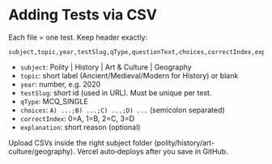 # Adding Tests via CSV

Each file = one test. Keep header exactly:

```
subject,topic,year,testSlug,qType,questionText,choices,correctIndex,explanation
```

- `subject`: Polity | History | Art & Culture | Geography
- `topic`: short label (Ancient/Medieval/Modern for History) or blank
- `year`: number, e.g. 2020
- `testSlug`: short id (used in URL). Must be unique per test.
- `qType`: MCQ_SINGLE
- `choices`: `A) ...;B) ...;C) ...;D) ...` (semicolon separated)
- `correctIndex`: 0=A, 1=B, 2=C, 3=D
- `explanation`: short reason (optional)

Upload CSVs inside the right subject folder (polity/history/art-culture/geography). Vercel auto‑deploys after you save in GitHub.
